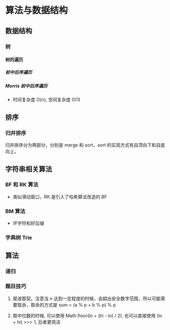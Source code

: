 # 算法与数据结构

## 数据结构

### 树

#### 树的遍历

##### 前中后序遍历

##### Morris 前中后序遍历

- 时间复杂度 O(n), 空间复杂度 O(1)

## 排序

### 归并排序

归并排序分为两部分，分别是 merge 和 sort，sort 的实现方式有自顶向下和自底向上。

## 字符串相关算法

### BF 和 RK 算法

- 类似滑动窗口，RK 是引入了哈希算法改造的 BF

### BM 算法

- 坏字符和好后缀

### 字典树 Trie

## 算法

### 递归

### 题目技巧

1. 斐波那契。注意当 n 达到一定程度的时候，会超出安全数字范围，所以可能需要取余，取余的方式是 sum = (a % p + b % p) % p

2. 取中位数的时候, 可以使用 Math.floor(lo + (hi - lo) / 2), 也可以直接使用 (lo + hi) >>> 1, 后者更简洁
